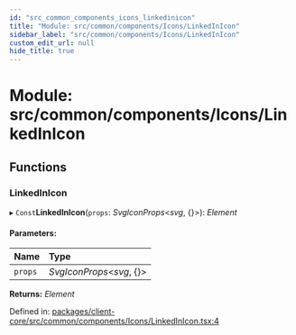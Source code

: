```yaml
---
id: "src_common_components_icons_linkedinicon"
title: "Module: src/common/components/Icons/LinkedInIcon"
sidebar_label: "src/common/components/Icons/LinkedInIcon"
custom_edit_url: null
hide_title: true
---
```


# Module: src/common/components/Icons/LinkedInIcon

## Functions

### LinkedInIcon

▸ `Const`**LinkedInIcon**(`props`: *SvgIconProps*<*svg*, {}\>): *Element*

#### Parameters:

Name | Type |
:------ | :------ |
`props` | *SvgIconProps*<*svg*, {}\> |

**Returns:** *Element*

Defined in: [packages/client-core/src/common/components/Icons/LinkedInIcon.tsx:4](https://github.com/xr3ngine/xr3ngine/blob/673ad6a5f/packages/client-core/src/common/components/Icons/LinkedInIcon.tsx#L4)
